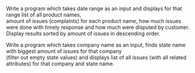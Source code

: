 Write a program which takes date range as an input and displays for that range list of all product names,  
amount of issues (complaints) for each product name, how much issues were done with timely response and how much were disputed by customer.  
Display results sorted by amount of issues in descending order.    

Write a program which takes company name as an input, finds state name with biggest amount of issues for that company  
(filter out empty state values) and displays list of all issues (with all related attributes) for that company and state name.  